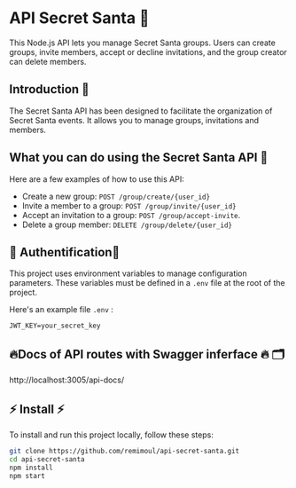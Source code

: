 # API Secret Santa 🎅​

This Node.js API lets you manage Secret Santa groups. Users can create groups, invite members, accept or decline invitations, and the group creator can delete members.

## Introduction 📄​

The Secret Santa API has been designed to facilitate the organization of Secret Santa events. It allows you to manage groups, invitations and members.

## What you can do using the Secret Santa API ​🔎​

Here are a few examples of how to use this API:

- Create a new group: `POST /group/create/{user_id}`
- Invite a member to a group: `POST /group/invite/{user_id}`
- Accept an invitation to a group: `POST /group/accept-invite`.
- Delete a group member: `DELETE /group/delete/{user_id}`

## ​🔐​ Authentification ​🔑​

This project uses environment variables to manage configuration parameters. These variables must be defined in a `.env` file at the root of the project.

Here's an example file `.env` :

`JWT_KEY=your_secret_key`

## ​🔥​ Docs of API routes with Swagger inferface ​🔥​ ​🗂️​ ​​

http://localhost:3005/api-docs/


## ​⚡​ Install ​⚡​

To install and run this project locally, follow these steps:

```bash
git clone https://github.com/remimoul/api-secret-santa.git
cd api-secret-santa
npm install
npm start